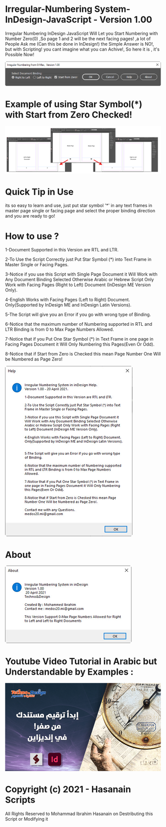 # Irregular-Numbering System-InDesign-JavaScript - Version 1.00
Irregular Numbering InDesign JavaScript Will Let you Start Numbering with Number Zero(0) ,So page 1 and 2 will be the next facing pages! ,a lot of People Ask me (Can this be done in InDesign!)
the Simple Answer is NO!, but with Scripting! you cant imagine what you can Achive!, So here it is , it's Possible Now!

![User Interface](https://github.com/medos20/Irregular-Numbering-InDesign-JavaScript/blob/main/Irregular%20Numbering.jpg)

# Example of using Star Symbol(*) with Start from Zero Checked!
![ScreenShot](https://github.com/medos20/Irregular-Numbering-InDesign-JavaScript/blob/main/Screen_Shot_InDesign.jpg)

# Quick Tip in Use 
its so easy to learn and use, just put star symbol '*' in any text frames in master page single or facing page and select the proper binding direction and you are ready to go!

# How to use ?

1-Document Supported in this Version are RTL and LTR.

2-To Use the Script Correctly just Put Star Symbol (*) into Text Frame in Master Single or Facing Pages. 

3-Notice if you use this Script with Single Page Document it Will Work with Any Document Binding Selected Otherwise Arabic or Hebrew Script Only Work with Facing Pages (Right to Left) Document (InDesign ME Version Only).

4-English Works with Facing Pages (Left to Right) Document. Only(Supported by InDesign ME and InDesign Latin Versions). 

5-The Script will give you an Error if you go with wrong type of Binding.

6-Notice that the maximum number of Numbering supported in RTL and LTR Binding is from 0 to Max Page Numbers Allowed. 

7-Notice that if you Put One Star Symbol (*) in Text Frame in one page in Facing Pages Document it Will Only Numbering this Pages(Even Or Odd).

8-Notice that if Start from Zero is Checked this mean Page Number One Will be Numbered as Page Zero!

![HEL](https://github.com/medos20/Irregular-Numbering-InDesign-JavaScript/blob/main/Help.jpg)

# About
![about](https://github.com/medos20/Irregular-Numbering-InDesign-JavaScript/blob/main/About.jpg)

# Youtube Video Tutorial in Arabic but Understandable by Examples :
[![tutorial](https://github.com/medos20/Irregular-Numbering-InDesign-JavaScript/blob/main/yt-cover.jpg?raw=true)](https://youtu.be/QwyiEE1DZDE)

# Copyright (c) 2021 - Hasanain Scripts
All Rights Reserved to Mohammad Ibrahim Hasanain on Destributing this Script or Modifying it
